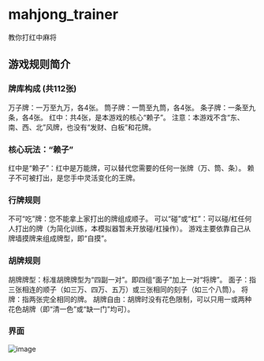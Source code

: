 # mahjong_trainer
教你打红中麻将

## 游戏规则简介

### 牌库构成 (共112张)
万子牌：一万至九万，各4张。
筒子牌：一筒至九筒，各4张。
条子牌：一条至九条，各4张。
红中：共4张，是本游戏的核心“赖子”。
注意：本游戏不含“东、南、西、北”风牌，也没有“发财、白板”和花牌。
### 核心玩法：“赖子”
红中是“赖子”：红中是万能牌，可以替代您需要的任何一张牌（万、筒、条）。
赖子不可被打出，是您手中灵活变化的王牌。
### 行牌规则
不可“吃”牌：您不能拿上家打出的牌组成顺子。
可以“碰”或“杠”：可以碰/杠任何人打出的牌（为简化训练，本模拟器暂未开放碰/杠操作）。
游戏主要依靠自己从牌墙摸牌来组成牌型，即“自摸”。
### 胡牌规则
胡牌牌型：标准胡牌牌型为“四副一对”。即四组“面子”加上一对“将牌”。
面子：指三张相连的顺子（如三万、四万、五万）或三张相同的刻子（如三个八筒）。
将牌：指两张完全相同的牌。
胡牌自由：胡牌时没有花色限制，可以只用一或两种花色胡牌（即“清一色”或“缺一门”均可）。

### 界面
![image](https://github.com/user-attachments/assets/3a8dd445-925c-4b03-b1c1-e33bd7eb6e74)

